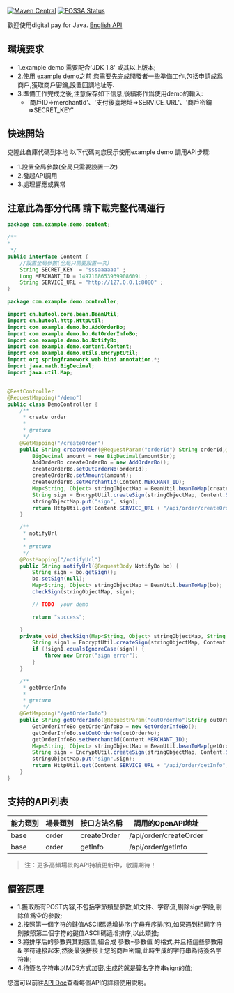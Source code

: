 [![Maven Central](https://img.shields.io/maven-central/v/com.alipay.sdk/alipay-easysdk.svg)](https://mvnrepository.com/artifact/com.alipay.sdk/alipay-easysdk)
[![FOSSA Status](https://app.fossa.com/api/projects/git%2Bgithub.com%2Falipay%2Falipay-easysdk.svg?type=shield)](https://app.fossa.com/projects/git%2Bgithub.com%2Falipay%2Falipay-easysdk?ref=badge_shield)

歡迎使用digital pay for Java.
[English API](./README_en.md)
## 環境要求
* 1.example demo 需要配合'JDK 1.8'  或其以上版本;
* 2.使用 example demo之前 您需要先完成開發者一些準備工作,包括申請成爲商戶,獲取商戶密鑰,設置回調地址等.
* 3.準備工作完成之後,注意保存如下信息,後續將作爲使用demo的輸入:
  * '商戶ID=>merchantId'、'支付後臺地址=>SERVICE_URL'、'商戶密鑰=>SECRET_KEY'
 ## 快速開始
 克隆此倉庫代碼到本地
 以下代碼向您展示使用example demo 調用API步驟:
 * 1.設置全局參數(全局只需要設置一次) 
 * 2.發起API調用
 * 3.處理響應或異常
 ## 注意此為部分代碼 請下載完整代碼運行
```java
package com.example.demo.content;

/**
*
 */
public interface Content {
    //設置全局參數(全局只需要設置一次) 
    String SECRET_KEY  = "sssaaaaaa" ;
    Long MERCHANT_ID = 1497108653939908609L ;
    String SERVICE_URL = "http://127.0.0.1:8080" ;
}
```
```java 
package com.example.demo.controller;

import cn.hutool.core.bean.BeanUtil;
import cn.hutool.http.HttpUtil;
import com.example.demo.bo.AddOrderBo;
import com.example.demo.bo.GetOrderInfoBo;
import com.example.demo.bo.NotifyBo;
import com.example.demo.content.Content;
import com.example.demo.utils.EncryptUtil;
import org.springframework.web.bind.annotation.*;
import java.math.BigDecimal;
import java.util.Map;


@RestController
@RequestMapping("/demo")
public class DemoController {
    /**
     * create order
     *
     * @return
     */
    @GetMapping("/createOrder")
    public String createOrder(@RequestParam("orderId") String orderId,@RequestParam("amount")String amountStr) {
        BigDecimal amount = new BigDecimal(amountStr);
        AddOrderBo createOrderBo = new AddOrderBo();
        createOrderBo.setOutOrderNo(orderId);
        createOrderBo.setAmount(amount);
        createOrderBo.setMerchantId(Content.MERCHANT_ID);
        Map<String, Object> stringObjectMap = BeanUtil.beanToMap(createOrderBo);
        String sign = EncryptUtil.createSign(stringObjectMap, Content.SECRET_KEY);
        stringObjectMap.put("sign", sign);
        return HttpUtil.get(Content.SERVICE_URL + "/api/order/createOrder", stringObjectMap);
    }

    /**
     * notifyUrl
     *
     * @return
     */
    @PostMapping("/notifyUrl")
    public String notifyUrl(@RequestBody NotifyBo bo) {
        String sign = bo.getSign();
        bo.setSign(null);
        Map<String, Object> stringObjectMap = BeanUtil.beanToMap(bo);
        checkSign(stringObjectMap, sign);

        // TODO  your demo

        return "success";

    }
    private void checkSign(Map<String, Object> stringObjectMap, String sign) {
        String sign1 = EncryptUtil.createSign(stringObjectMap, Content.SECRET_KEY);
        if (!sign1.equalsIgnoreCase(sign)) {
            throw new Error("sign error");
        }
    }

    /**
     * getOrderInfo
     *
     * @return
     */
    @GetMapping("/getOrderInfo")
    public String getOrderInfo(@RequestParam("outOrderNo")String outOrderNo ) {
        GetOrderInfoBo getOrderInfoBo = new GetOrderInfoBo();
        getOrderInfoBo.setOutOrderNo(outOrderNo);
        getOrderInfoBo.setMerchantId(Content.MERCHANT_ID);
        Map<String, Object> stringObjectMap = BeanUtil.beanToMap(getOrderInfoBo);
        String sign = EncryptUtil.createSign(stringObjectMap, Content.SECRET_KEY);
        stringObjectMap.put("sign",sign);
        return HttpUtil.get(Content.SERVICE_URL + "/api/order/getInfo", stringObjectMap);
    }
}

```
## 支持的API列表
| 能力類別   | 場景類別         | 接口方法名稱           | 調用的OpenAPI地址                                         |
|-----------|-----------------|-----------------------|-----------------------------------------------------------|
| base      | order           | createOrder            | /api/order/createOrder                                        |
| base      | order           | getInfo               | /api/order/getInfo                                        |

> 注：更多高頻場景的API持續更新中，敬請期待！

## 價簽原理

* 1.獲取所有POST内容,不包括字節類型參數,如文件、字節流,剔除sign字段,剔除值爲空的參數;
* 2.按照第一個字符的鍵值ASCII碼遞增排序(字母升序排序),如果遇到相同字符則按照第二個字符的鍵值ASCII碼遞增排序,以此類推;
* 3.將排序后的參數與其對應值,組合成 參數=參數值 的格式,并且把這些參數用 & 字符連接起來,然後最後拼接上您的商戶密鑰,此時生成的字符串為待簽名字符串;
* 4.待簽名字符串以MD5方式加密,生成的就是簽名字符串sign的值;


您還可以前往[API Doc](./APIDoc.md)查看每個API的詳細使用説明。
